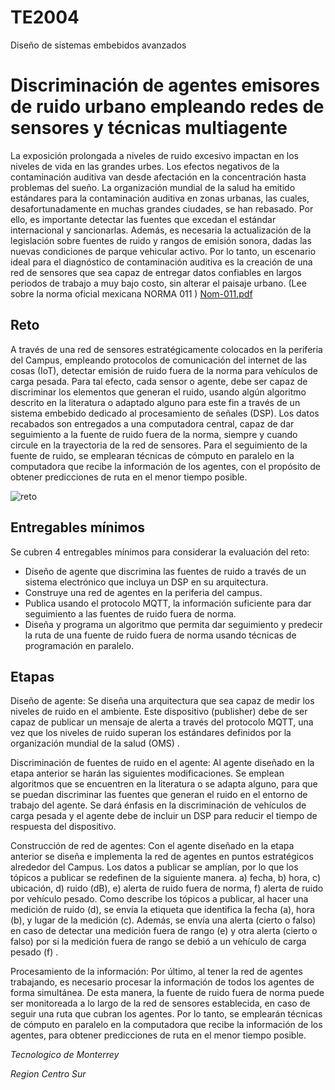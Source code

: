 # TE2004
Diseño de sistemas embebidos avanzados

# Discriminación de agentes emisores de ruido urbano empleando redes de sensores y técnicas multiagente 

La exposición prolongada a niveles de ruido excesivo impactan en los niveles de vida en las grandes urbes. Los efectos negativos de la contaminación auditiva van desde afectación en la concentración hasta problemas del sueño. La organización mundial de la salud ha emitido estándares para la contaminación auditiva en zonas urbanas, las cuales,  desafortunadamente en muchas grandes ciudades, se han rebasado. Por ello, es importante detectar las fuentes que excedan el estándar internacional y sancionarlas. Además, es necesaria la actualización de la legislación sobre fuentes de ruido y rangos de emisión sonora, dadas las nuevas condiciones de parque vehicular activo. Por lo tanto, un escenario ideal para el diagnóstico de contaminación auditiva es la creación de una red de sensores que sea capaz de entregar datos confiables en largos periodos de trabajo a muy bajo costo, sin alterar el paisaje urbano. (Lee sobre la norma oficial mexicana NORMA 011 )
[Nom-011.pdf](https://github.com/etorresr/TE2004/files/7094484/Nom-011.pdf)

## Reto

A través de una red de sensores estratégicamente colocados en la periferia del Campus, empleando protocolos de comunicación del internet de las cosas (IoT), detectar emisión de ruido fuera de la norma para vehículos de carga pesada. Para tal efecto, cada sensor o agente, debe ser capaz de discriminar los elementos que generan el ruido, usando algún algoritmo descrito en la literatura o adaptado alguno para este fin a través de un sistema embebido dedicado al procesamiento de señales (DSP). Los datos recabados son entregados a una computadora central, capaz de dar seguimiento a la fuente de ruido fuera de la norma, siempre y cuando circule en la trayectoria de la red de sensores. Para el seguimiento de la fuente de ruido, se emplearan técnicas de cómputo en paralelo en la computadora que recibe la información de los agentes, con el propósito de obtener predicciones de ruta en el menor tiempo posible.

![reto](https://user-images.githubusercontent.com/49214324/131747641-2de5b952-c57c-4de0-a44d-960542ce8063.png)

## Entregables mínimos

Se cubren 4 entregables mínimos para considerar la evaluación del reto:

* Diseño de agente que discrimina las fuentes de ruido a través de un sistema electrónico que incluya un DSP en su arquitectura.
* Construye una red de agentes en la periferia del campus.
* Publica usando el protocolo MQTT, la información suficiente para dar seguimiento a las fuentes de ruido fuera de norma.
* Diseña y programa un algoritmo que permita dar seguimiento y predecir la ruta de una fuente de ruido fuera de norma usando técnicas de programación en paralelo.

## Etapas

Diseño de agente: Se diseña una arquitectura que sea capaz de medir los niveles de ruido en el ambiente. Este dispositivo (publisher) debe de ser capaz de publicar un mensaje de alerta a través del protocolo MQTT, una vez que los niveles de ruido superan los estándares definidos por la organización mundial de la salud (OMS) .

Discriminación de fuentes de ruido en el agente: Al agente diseñado en la etapa anterior se harán las siguientes modificaciones. Se emplean algoritmos que se encuentren en la literatura o se adapta alguno, para que se puedan discriminar las fuentes que generan el ruido en el entorno de trabajo del agente.  Se dará énfasis en la discriminación de vehículos de carga pesada y el agente debe de incluir un DSP para reducir el tiempo de respuesta del dispositivo.

Construcción de red de agentes: Con el agente diseñado en la etapa anterior se diseña e implementa la red de agentes en puntos estratégicos alrededor del Campus. Los datos a publicar se amplían, por lo que los tópicos a publicar se redefinen de la siguiente manera. a) fecha, b) hora, c) ubicación, d) ruido (dB), e) alerta de ruido fuera de norma, f) alerta de ruido por vehículo pesado. Como describe los tópicos a publicar, al hacer una medición de ruido (d), se envía la etiqueta que identifica la fecha (a), hora (b), y lugar de la medición (c). Además, se envía una alerta (cierto o falso) en caso de detectar una medición fuera de rango (e) y otra alerta (cierto o falso) por si la medición fuera de rango se debió a un vehículo de carga pesado (f) .

Procesamiento de la información: Por último, al tener la red de agentes trabajando, es necesario procesar la información de todos los agentes de forma simultánea. De esta manera, la fuente de ruido fuera de norma puede ser monitoreada a lo largo de la red de sensores establecida, en caso de seguir una ruta que cubran los agentes. Por lo tanto, se emplearán técnicas de cómputo en paralelo en la computadora que recibe la información de los agentes, para obtener predicciones de ruta en el menor tiempo posible.

*Tecnologico de Monterrey*

*Region Centro Sur*
